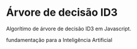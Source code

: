 # Árvore de decisão ID3

Algorítimo de árvore de decisão ID3 em Javascript. 

fundamentação para a Inteligência Artificial 
